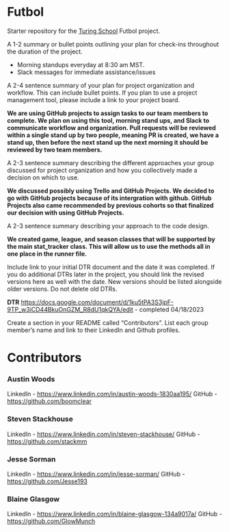 # Futbol

Starter repository for the [Turing School](https://turing.io/) Futbol project.

A 1-2 summary or bullet points outlining your plan for check-ins throughout the duration of the project.
- Morning standups everyday at 8:30 am MST.
- Slack messages for immediate assistance/issues

A 2-4 sentence summary of your plan for project organization and workflow. This can include bullet points. If you plan to use a project management tool, please include a link to your project board.

**We are using GitHub projects to assign tasks to our team members to complete. We plan on using this tool, morning stand ups, and Slack to communicate workflow and organization. Pull requests will be reviewed within a single stand up by two people, meaning PR is created, we have a stand up, then before the next stand up the next morning it should be reviewed by two team members.** 

A 2-3 sentence summary describing the different approaches your group discussed for project organization and how you collectively made a decision on which to use.

**We discussed possibly using Trello and GitHub Projects. We decided to go with GitHub projects because of its intergration with github. GitHub Projects also came recommended by previous cohorts so that finalized our decision with using GitHub Projects.** 

A 2-3 sentence summary describing your approach to the code design.

**We created game, league, and season classes that will be supported by the main stat_tracker class. This will allow us to use the methods all in one place in the runner file.**

Include link to your initial DTR document and the date it was completed. If you do additional DTRs later in the project, you should link the revised versions here as well with the date. New versions should be listed alongside older versions. Do not delete old DTRs.

**DTR**
https://docs.google.com/document/d/1ku5tPA3S3jpF-9TP_w3iCD44BkuOnGZM_R8dU1qkQYA/edit - completed 04/18/2023




Create a section in your README called “Contributors”. List each group member’s name and link to their LinkedIn and Github profiles.

# Contributors

### Austin Woods
LinkedIn - https://www.linkedin.com/in/austin-woods-1830aa195/
GitHub - https://github.com/boomclear

### Steven Stackhouse
LinkedIn - https://www.linkedin.com/in/steven-stackhouse/
GitHub - https://github.com/stackmm

### Jesse Sorman
LinkedIn - https://www.linkedin.com/in/jesse-sorman/
GitHub - https://github.com/Jesse193

### Blaine Glasgow
LinkedIn - https://www.linkedin.com/in/blaine-glasgow-134a9017a/
GitHub - https://github.com/GlowMunch